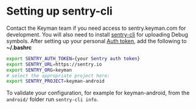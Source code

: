 # Setting up sentry-cli

Contact the Keyman team if you need access to sentry.keyman.com for development.
You will also need to install [sentry-cli](https://docs.sentry.io/cli/installation/) for uploading Debug symbols.
After setting up your personal [Auth token](http://sentry.keyman.com/settings/account/api/auth-tokens/), add the following to **~/.bashrc**

```bash
export SENTRY_AUTH_TOKEN={your Sentry auth token}
export SENTRY_URL=https://sentry.io
export SENTRY_ORG=keyman
# select the appropriate project here:
export SENTRY_PROJECT=keyman-android
```

To validate your configuration, for example for keyman-android, from the `android/` folder run `sentry-cli info`.
